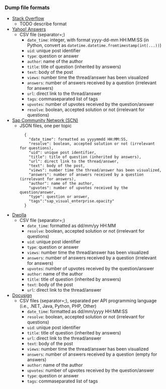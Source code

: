 ### Dump file formats
 * [Stack Overflow](https://github.com/collab-uniba/dataset_best-answers_emse/tree/master/dumps/stackoverflow)
     * TODO describe format
 * [Yahoo! Answers](https://github.com/collab-uniba/dataset_best-answers_emse/tree/master/dumps/ya)
   * CSV file (separator=;)
     * `date_time`: integer, with format yyyy-dd-mm HH:MM:SS (in Python, convert as `datetime.datetime.fromtimestamp(int(...))`)
     * `uid`: unique post identifier
     * `type`: question or answer
     * `author`: name of the author
     * `title`: title of question (inherited by answers)
     * `text`: body of the post
     * `views`: number time the thread/answer has been visualized
     * `answers`: number of answers received by a question (irrelevant for answers)
     * `url`: direct link to the thread/answer
     * `tags`: commaseparated list of tags
     * `upvotes`: number of upvotes received by the question/answer
     * `resolve`: boolean, accepted solution or not (irrelevant for questions)
 * [Sap Community Network (SCN)](https://github.com/collab-uniba/dataset_best-answers_emse/tree/master/dumps/scn)
   * JSON files, one per topic
     ``` 
       {  
         "date_time": formatted as yyyymmdd HH:MM:SS,
         "resolve": boolean, accepted solution or not (irrelevant for questions),
         "uid": unique post identifier,
         "title": title of question (inherited by answers),
         "url": direct link to the thread/answer,
         "text": body of the post,
         "views": number time the thread/answer has been visualized,
         "answers": number of answers received by a question (irrelevant for answers),
         "author": name of the author,
         "upvotes": number of upvotes received by the question/answer,
         "type": question or answer,
         "tags":"sap_visual_enterprise.opacity"
       } 
     ```
 * [Dwolla](https://github.com/collab-uniba/dataset_best-answers_emse/tree/master/dumps/dwolla)
   * CSV file (separator=;)
     * `date_time`: formatted as dd/mm/yy HH:MM
     * `resolve`: boolean, accepted solution or not (irrelevant for questions)
     * `uid`: unique post identifier
     * `type`: question or answer
     * `views`: number time the thread/answer has been visualized
     * `answers`: number of answers received by a question (irrelevant for answers)
     * `upvotes`: number of upvotes received by the question/answer
     * `author`: name of the author
     * `title`: title of question (inherited by answers)
     * `text`: body of the post
     * `url`: direct link to the thread/answer
 * [Docusign](https://github.com/collab-uniba/dataset_best-answers_emse/tree/master/dumps/docusign)
   * CSV files (separator=;), separated per API programming language (i.e., .NET, Java, Python, PHP, Other)
     * `date_time`: formatted as dd/mm/yyyy HH:MM:SS
     * `resolve`: boolean, accepted solution or not (irrelevant for questions)
     * `uid`: unique post identifier
     * `title`: title of question (inherited by answers)
     * `url`: direct link to the thread/answer
     * `text`: body of the post
     * `views`: number time the thread/answer has been visualized
     * `answers`: number of answers received by a question (empty for answers)
     * `author`: name of the author
     * `upvotes`: number of upvotes received by the question/answer
     * `type`: question or answer
     * `tags`: commaseparated list of tags
